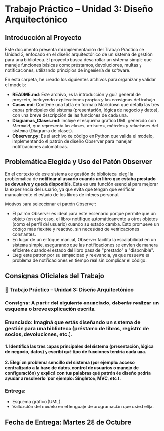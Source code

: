 # Trabajo Práctico – Unidad 3: Diseño Arquitectónico

## Introducción al Proyecto

Este documento presenta mi implementación del Trabajo Práctico de Unidad 3, enfocado en el diseño arquitectónico de un sistema de gestión para una biblioteca. El proyecto busca desarrollar un sistema simple que maneje funciones básicas como préstamos, devoluciones, multas y notificaciones, utilizando principios de ingeniería de software. 

En esta carpeta, he creado los siguientes archivos para organizar y validar el modelo:

- **README.md**: Este archivo, es la introducción y guía general del proyecto, incluyendo explicaciones propias y las consignas del trabajo.
- **Casos.md**: Contiene una tabla en formato Markdown que detalla las tres capas principales del sistema (presentación, lógica de negocio y datos), con una breve descripción de las funciones de cada una.
- **Diagramas_Clases.md**: Incluye el esquema gráfico UML generado con Mermaid, que representa las clases, atributos, métodos y relaciones del sistema (Diagrama de clases).
- **Observer.py**: Es el archivo de código en Python que valida el modelo, implementando el patrón de diseño Observer para manejar notificaciones automáticas.


## Problemática Elegida y Uso del Patón Observer

En el contexto de este sistema de gestión de biblioteca, elegí la problemática de **notificar al usuario cuando un libro que estaba prestado se devuelve y queda disponible**. Esta es una función esencial para mejorar la experiencia del usuario, ya que evita que tengan que verificar manualmente el estado de los libros de interes personal.

Motivos para seleccionar el patrón Observer:
- El patrón Observer es ideal para este escenario porque permite que un objeto (en este caso, el libro) notifique automáticamente a otros objetos (como el perfil del usuario) cuando su estado cambia. Esto promueve un código más flexible y reactivo, sin necesidad de verificaciones constantes.
- En lugar de un enfoque manual, Observer facilita la escalabilidad en un sistema simple, asegurando que las notificaciones se envíen de manera eficiente cuando el estado del libro pasa de "prestado" a "disponible".
- Elegí este patrón por su simplicidad y relevancia, ya que resuelve el problema de notificaciones en tiempo real sin complicar el código.


## Consignas Oficiales del Trabajo

### 📝 Trabajo Práctico – Unidad 3: Diseño Arquitectónico


### **Consigna:** A partir del siguiente enunciado, deberás realizar un esquema o breve explicación escrita.

### **Enunciado:** Imaginá que estás diseñando un sistema de gestión para una **biblioteca** (préstamo de libros, registro de socios, devoluciones, etc.).

#### 1. Identificá las **tres capas principales** del sistema (presentación, lógica de negocio, datos) y escribí qué tipo de funciones tendría cada una.
#### 2. Elegí **un problema sencillo** del sistema (por ejemplo: acceso centralizado a la base de datos, control de usuarios o manejo de configuración) y explicá con tus palabras qué patrón de diseño podría ayudar a resolverlo (por ejemplo: Singleton, MVC, etc.).

### **Entrega:**
- Esquema gráfico (UML).
- Validación del modelo en el lenguaje de programación que usted elija.

## **Fecha de Entrega:**   Martes 28 de Octubre 